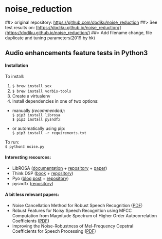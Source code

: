 # noise_reduction
##> original repository: https://github.com/dodiku/noise_reduction
##> See test results on: [https://dodiku.github.io/noise_reduction/](https://dodiku.github.io/noise_reduction/)
##> Add filename change, file duplicate and tuning parameters(2019 by hk)

## Audio enhancements feature tests in Python3

#### Installation
To install:
1. ``$ brew install sox``
1. ``$ brew install vorbis-tools``
1. Create a virtualenv
1. Install dependencies in one of two options:
  - manually *(recommended)*:  
      ``$ pip3 install librosa``  
      ``$ pip3 install pysndfx``

  - or automatically using pip:  
      ``$ pip3 install -r requirements.txt``

To run:  
``$ python3 noise.py``


#### Interesting resources:
- LibROSA ([documentation](http://librosa.github.io/librosa/index.html) + [repository](https://github.com/librosa/librosa) + [paper](https://bmcfee.github.io/papers/scipy2015_librosa.pdf))
- Think DSP ([book](http://greenteapress.com/wp/think-dsp/) + [repository](https://github.com/AllenDowney/ThinkDSP/))
- Pyo ([blog post](http://www.matthieuamiguet.ch/blog/diy-guitar-effects-python) + [repository](https://github.com/belangeo/pyo))
- pysndfx ([repository](https://github.com/carlthome/python-audio-effects/tree/04dbee6063b0537b63346bb1e55deb03406e1170/pysndfx))

#### A bit less relevant papers:
- Noise Cancellation Method for Robust Speech Recognition ([PDF](http://research.ijcaonline.org/volume45/number11/pxc3879438.pdf))
- Robust Features for Noisy Speech Recognition using MFCC Computation from Magnitude Spectrum of Higher Order Autocorrelation Coefficients
([PDF](https://pdfs.semanticscholar.org/a483/5f28c02f07e6bef04ff9db948505dc990af7.pdf))
- Improving the Noise-Robustness of Mel-Frequency Cepstral Coefficients for Speech Processing
([PDF](http://www.sapaworkshops.org/2006/2006/papers/131.pdf))
